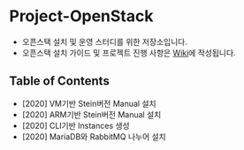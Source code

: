 # Project-OpenStack
- 오픈스택 설치 및 운영 스터디를 위한 저장소입니다.
- 오픈스택 설치 가이드 및 프로젝트 진행 사항은 [Wiki](https://github.com/shhan0226/Project-OpenStack/wiki)에 작성됩니다.

## Table of Contents
- [2020] VM기반 Stein버전 Manual 설치
- [2020] ARM기반 Stein버전 Manual 설치
- [2020] CLI기반 Instances 생성
- [2020] MariaDB와 RabbitMQ 나누어 설치
